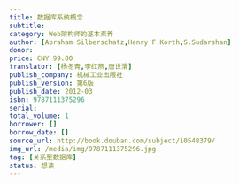 ```yaml
---
title: 数据库系统概念
subtitle:
category: Web架构师的基本素养
author: [Abraham Silberschatz,Henry F.Korth,S.Sudarshan]
donor: 
price: CNY 99.00
translator: [杨冬青,李红燕,唐世渭]
publish_company: 机械工业出版社
publish_version: 第6版
publish_date: 2012-03
isbn: 9787111375296
serial: 
total_volume: 1
borrower: []
borrow_date: []
source_url: http://book.douban.com/subject/10548379/
img_url: /media/img/9787111375296.jpg
tag: [关系型数据库]
status: 想读
---
```

